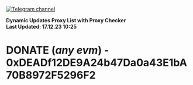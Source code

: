 [![Telegram channel](https://img.shields.io/endpoint?url=https://runkit.io/damiankrawczyk/telegram-badge/branches/master?url=https://t.me/n4z4v0d)](https://t.me/n4z4v0d) 

**Dynamic Updates Proxy List with Proxy Checker**  
**Last Updated: 17.12.23 10:25**

# DONATE (_any evm_) - 0xDEADf12DE9A24b47Da0a43E1bA70B8972F5296F2
